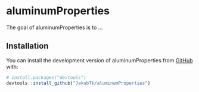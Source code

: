 
<!-- README.md is generated from README.Rmd. Please edit that file -->

# aluminumProperties

<!-- badges: start -->
<!-- badges: end -->

The goal of aluminumProperties is to …

## Installation

You can install the development version of aluminumProperties from
[GitHub](https://github.com/) with:

``` r
# install.packages("devtools")
devtools::install_github("JakubTk/aluminumProperties")
```

